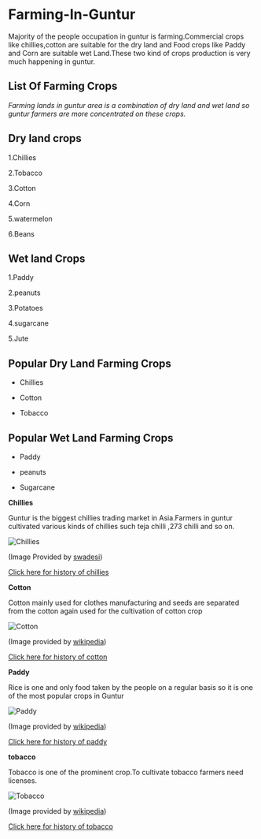 # Farming-In-Guntur

Majority of the people occupation in guntur is farming.Commercial crops like chillies,cotton are suitable for the dry land and Food crops like Paddy and Corn are suitable wet Land.These two kind of crops production is very much happening in guntur.
## List Of Farming Crops

*Farming lands in guntur area is a combination of dry land and wet land so guntur farmers are more concentrated on these crops.*
## Dry land crops
1.Chillies

2.Tobacco

3.Cotton

4.Corn

5.watermelon

6.Beans

## Wet land Crops
1.Paddy

2.peanuts

3.Potatoes

4.sugarcane

5.Jute

## Popular Dry Land Farming Crops
* Chillies

* Cotton

* Tobacco

## Popular Wet Land Farming Crops
* Paddy

* peanuts

* Sugarcane

**Chillies**

Guntur is the biggest chillies trading market in Asia.Farmers in guntur cultivated various kinds of chillies such teja chilli ,273 chilli and so on.

![Chillies](https://www.swadesi.com/news/wp-content/uploads/2017/07/c5-3.jpg)

(Image Provided by [swadesi](https://www.swadesi.com/news/wp-content/uploads/2017/07/c5-3.jpg))

[Click here for history of chillies](https://en.wikipedia.org/wiki/Guntur_chilli)

**Cotton**

Cotton mainly used for clothes manufacturing and seeds are separated from the cotton again used for the cultivation of cotton crop

![Cotton](https://upload.wikimedia.org/wikipedia/commons/thumb/6/68/CottonPlant.JPG/800px-CottonPlant.JPG)

(Image provided by [wikipedia](https://upload.wikimedia.org/wikipedia/commons/thumb/6/68/CottonPlant.JPG/800px-CottonPlant.JPG))

[Click here for history of cotton](https://en.wikipedia.org/wiki/History_of_cotton)

**Paddy**

Rice is one and only food taken by the people on a regular basis so it is one of the most popular crops in Guntur

![Paddy](https://upload.wikimedia.org/wikipedia/commons/thumb/8/85/2006_1002_nan_thailand_rice.jpg/220px-2006_1002_nan_thailand_rice.jpg)

(Image provided by [wikipedia](https://upload.wikimedia.org/wikipedia/commons/thumb/8/85/2006_1002_nan_thailand_rice.jpg/220px-2006_1002_nan_thailand_rice.jpg))

[Click here for history of paddy](https://en.wikipedia.org/wiki/Paddy_field)

**tobacco**

Tobacco is one of the prominent crop.To cultivate tobacco farmers need licenses.

![Tobacco](https://upload.wikimedia.org/wikipedia/commons/a/ae/Nicotiana_Tobacco_Plants_1909px.jpg)

(Image provided by [wikipedia](https://upload.wikimedia.org/wikipedia/commons/a/ae/Nicotiana_Tobacco_Plants_1909px.jpg))

[Click here for history of tobacco](https://en.wikipedia.org/wiki/History_of_tobacco) 
